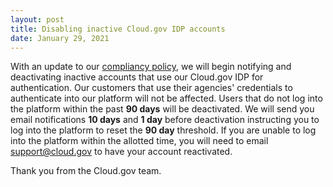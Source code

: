 ```yaml
---
layout: post
title: Disabling inactive Cloud.gov IDP accounts
date: January 29, 2021
---
```

With an update to our [compliancy policy](https://github.com/cloud-gov/cg-compliance-docs/blob/master/AC-Policy.md), we will begin notifying and deactivating inactive accounts that use our Cloud.gov IDP for authentication. Our customers that use their agencies' credentials to authenticate into our platform will not be affected. Users that do not log into the platform within the past **90 days** will be deactivated.  We will send you email notifications **10 days** and **1 day** before deactivation instructing you to log into the platform to reset the **90 day** threshold.  If you are unable to log into the platform within the allotted time, you will need to email [support@cloud.gov](mailto:support@cloud.gov) to have your account reactivated.

Thank you from the Cloud.gov team.
